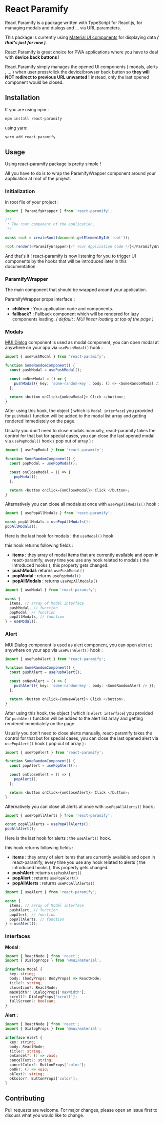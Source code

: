 # React Paramify

React Paramify is a package written with TypeScript for React.js, for managing modals and dialogs and ... via URL parameters.

This package is currently using [Material UI components](https://mui.com/) for displaying data **_( that's just for now )_**.

React Paramify is great choice for PWA applications where you have to deal with **device back buttons !**

React Paramify simply manages the opened UI components ( modals, alerts , ... ) when user press/click the device/browser back button so **they will NOT redirect to previous URL unwanted !** instead, only the last opened component would be closed.

## Installation

If you are using npm :

```bash
npm install react-paramify
```

using yarn:

```bash
yarn add react-paramify
```

## Usage

Using react-paramify package is pretty simple !

All you have to do is to wrap the ParamifyWrapper component around your application at root of the project.

### Initialization

in root file of your project :

```typescript
import { ParamifyWrapper } from 'react-paramify';

/**
 * The root component of the application.
 */

const root = createRoot(document.getElementById('root'));

root.render(<ParamifyWrapper>{/* Your Application Code */}</ParamifyWrapper>);
```

And that's it ! react-paramify is now listening for you to trigger UI components by the hooks that will be introduced later in this documentation.

### ParamifyWrapper

The main component that should be wrapped around your application.

ParamifyWrapper props interface :

- **children** : Your application code and components.
- **fallback?** : Fallback component which will be rendered for lazy components loading. _( default : MUI linear loading at top of the page )_

### Modals

[MUI Dialog](https://mui.com/material-ui/react-dialog) component is used as modal component, you can open modal at anywhere on your app via `usePushModal()` hook :

```typescript
import { usePushModal } from 'react-paramify';

function SomeRandomComponent() {
  const pushModal = usePushModal();

  const onNewModal = () => {
    pushModal({ key: 'some-random-key', body: () => <SomeRandomModal /> });
  };

  return <button onClick={onNewModal}> Click </button>;
}
```

After using this hook, the object ( which is `Modal interface`) you provided for `pushModal` function will be added to the modal list array and getting rendered immediately on the page.

Usually you don't need to close modals manually, react-paramify takes the control for that but for special cases, you can close the last opened modal via `usePopModal()` hook ( pop out of array ) :

```typescript
import { usePopModal } from 'react-paramify';

function SomeRandomComponent() {
  const popModal = usePopModal();

  const onCloseModal = () => {
    popModal();
  };

  return <button onClick={onCloseModal}> Click </button>;
}
```

Alternatively you can close all modals at once with `usePopAllModals()` hook :

```typescript
import { usePopAllModals } from 'react-paramify';

const popAllModals = usePopAllModals();
popAllModals();
```

Here is the last hook for modals : the `useModal()` hook.

this hook returns following fields :

- **items** : they array of modal items that are currently available and open in react-paramify, every time you use any hook related to modals ( the introduced hooks ), this property gets changed.
- **pushModal**: returns `usePushModal()`
- **popModal** : returns `usePopModal()`
- **popAllModals** : returns `usePopAllModals()`

```typescript
import { useModal } from 'react-paramify';

const {
  items, // array of Modal interface
  pushModal, // function
  popModal, // function
  popAllModals, // function
} = useModal();
```

### Alert

[MUI Dialog](https://mui.com/material-ui/react-dialog) component is used as alert component, you can open alert at anywhere on your app via `usePushAlert()` hook :

```typescript
import { usePushAlert } from 'react-paramify';

function SomeRandomComponent() {
  const pushAlert = usePushAlert();

  const onNewAlert = () => {
    pushAlert({ key: 'some-random-key', body: <SomeRandomAlert /> });
  };

  return <button onClick={onNewAlert}> Click </button>;
}
```

After using this hook, the object ( which is `Alert interface`) you provided for `pushAlert` function will be added to the alert list array and getting rendered immediately on the page.

Usually you don't need to close alerts manually, react-paramify takes the control for that but for special cases, you can close the last opened alert via `usePopAlert()` hook ( pop out of array ) :

```typescript
import { usePopAlert } from 'react-paramify';

function SomeRandomComponent() {
  const popAlert = usePopAlert();

  const onCloseAlert = () => {
    popAlert();
  };

  return <button onClick={onCloseAlert}> Click </button>;
}
```

Alternatively you can close all alerts at once with `usePopAllAlerts()` hook :

```typescript
import { usePopAllAlerts } from 'react-paramify';

const popAllAlerts = usePopAllAlerts();
popAllAlert();
```

Here is the last hook for alerts : the `useAlert()` hook.

this hook returns following fields :

- **items** : they array of alert items that are currently available and open in react-paramify, every time you use any hook related to alerts ( the introduced hooks ), this property gets changed.
- **pushAlert**: returns `usePushAlert()`
- **popAlert** : returns `usePopAlert()`
- **popAllAlerts** : returns `usePopAllAlerts()`

```typescript
import { useAlert } from 'react-paramify';

const {
  items, // array of Modal interface
  pushAlert, // function
  popAlert, // function
  popAllAlerts, // function
} = useAlert();
```

### Interfaces

**Modal** :

```typescript
import { ReactNode } from 'react';
import { DialogProps } from '@mui/material';

interface Modal {
  key: string;
  body: (bodyProps: BodyProps) => ReactNode;
  title?: string;
  closeIcon?: ReactNode;
  maxWidth?: DialogProps['maxWidth'];
  scroll?: DialogProps['scroll'];
  fullScreen?: boolean;
}
```

**Alert** :

```typescript
import { ReactNode } from 'react';
import { DialogProps } from '@mui/material';

interface Alert {
  key: string;
  body: ReactNode;
  title?: string;
  onCancel?: () => void;
  cancelText?: string;
  cancelColor?: ButtonProps['color'];
  onOk?: () => void;
  okText?: string;
  okColor?: ButtonProps['color'];
}
```

## Contributing

Pull requests are welcome. For major changes, please open an issue first
to discuss what you would like to change.
